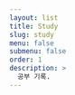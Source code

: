 ```yaml
---
layout: list
title: Study
slug: study
menu: false
submenu: false
order: 1
description: >
  공부 기록.
---
```

